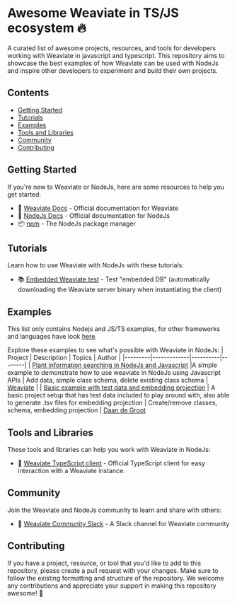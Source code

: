 # Awesome Weaviate in TS/JS ecosystem 🔥
A curated list of awesome projects, resources, and tools for developers working with Weaviate in javascript and typescript. This repository aims to showcase the best examples of how Weaviate can be used with NodeJs and inspire other developers to experiment and build their own projects.

## Contents
- [Getting Started](#getting-started)
- [Tutorials](#tutorials)
- [Examples](#examples)
- [Tools and Libraries](#tools-and-libraries)
- [Community](#community)
- [Contributing](#contributing)

## Getting Started 
If you're new to Weaviate or NodeJs, here are some resources to help you get started:
- 📖 [Weaviate Docs](https://weaviate.io/developers/weaviate) - Official documentation for Weaviate
- 📖 [NodeJs Docs](https://nodejs.org/en/docs/) - Official documentation for NodeJs
- 📦 [npm](https://www.npmjs.com/) - The NodeJs package manager

## Tutorials
Learn how to use Weaviate with NodeJs with these tutorials:
- 📚 [Embedded Weaviate test](https://github.com/weaviate-tutorials/embedded-test) - Test "embedded DB" (automatically downloading the Weaviate server binary when instantiating the client)

## Examples
This list only contains Nodejs and JS/TS examples, for other frameworks and languages have look [here](https://github.com/weaviate/weaviate-examples).

Explore these examples to see what's possible with Weaviate in NodeJs:
| Project | Description | Topics | Author |
|---------|-------------|----------|--------|
| [Plant information searching in NodeJs and Javascript](https://github.com/weaviate/weaviate-examples/blob/main/plant-information-searching-using-NodeJs) |A simple example to demonstrate how to use weaviate in NodeJs using Javascript APIs | Add data, simple class schema, delete existing class schema | [Weaviate](https://github.com/weaviate) |
| [Basic example with test data and embedding projection](https://github.com/daandegroot123/weaviate-typescript-example) | A basic project setup that has test data included to play around with, also able to generate .tsv files for embedding projection | Create/remove classes, schema, embedding projection | [Daan de Groot](https://github.com/daandegroot123)

## Tools and Libraries
These tools and libraries can help you work with Weaviate in NodeJs:
- 🔌 [Weaviate TypeScript client](https://github.com/weaviate/typescript-client) - Official TypeScript client for easy interaction with a Weaviate instance.


## Community
Join the Weaviate and NodeJs community to learn and share with others:
- 💬 [Weaviate Community Slack](https://join.slack.com/t/weaviate/shared_invite/zt-1t60e9ujo-3TwyAqFR25FlZNe__pQkWw) - A Slack channel for Weaviate community

## Contributing
If you have a project, resource, or tool that you'd like to add to this repository, please create a pull request with your changes. Make sure to follow the existing formatting and structure of the repository. We welcome any contributions and appreciate your support in making this repository awesome! 💪
